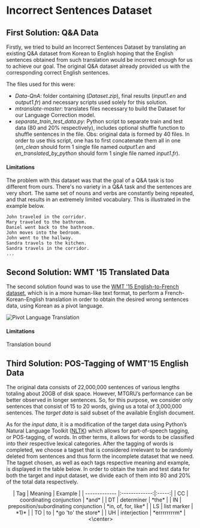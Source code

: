 
# Incorrect Sentences Dataset

## First Solution: Q&A Data
Firstly, we tried to build an Incorrect Sentences Dataset by translating an existing Q&A dataset from Korean to English hoping that the English sentences obtained from such translation would be incorrect enough for us to achieve our goal. The original Q&A dataset already provided us with the corresponding correct English sentences.

The files used for this were:
* *Data-QnA*: folder containing (*Dataset.zip*), final results (*input1.en* and *output1.fr*) and necessary scripts used solely for this solution.
* *mtranslate-master*: translates files necessary to build the Dataset for our Language Correction model.
* *separate_train_test_data.py*: Python script to separate train and test data (80 and 20% respectively), includes optional shuffle function to shuffle sentences in the file. Obs: original data is formed by 40 files. In order to use this script, one has to first concatenate them all in one (*en_clean* should form 1 single file named *output1.en* and *en_translated_by_python* should form 1 single file named *input1.fr*).


#### Limitations
The problem with this dataset was that the goal of a Q&A task is too different from ours. There's no variety in a Q&A task and the sentences are very short. The same set of nouns and verbs are constantly being repeated, and that results in an extremely limited vocabulary. This is illustrated in the example below.

```
John traveled in the corridor.
Mary traveled to the bathroom.
Daniel went back to the bathroom.
John moves into the bedroom.
John went to the hallway.
Sandra travels to the kitchen.
Sandra travels in the corridor.
...
```

## Second Solution: WMT '15 Translated Data
The second solution found was to use the [WMT '15 English-to-French dataset](http://www.statmt.org/wmt15/translation-task.html), which is in a more human-like text format, to perform a French-Korean-English translation in order to obtain the desired wrong sentences data, using Korean as a pivot language.

![Pivot Language Translation](https://github.com/gcunhase/LanguageCorrection/blob/master/images/translationPivotLanguage.png "Pivot Language Translation")


#### Limitations
Translation bound


## Third Solution: POS-Tagging of WMT'15 English Data
The original data consists of 22,000,000 sentences of various lengths totaling about 20GB of disk space. However, MTGRU’s performance can be better observed in longer sentences. So, for this purpose, we consider only sentences that consist of 15 to 20 words, giving us a total of 3,000,000 sentences. The *target data* is said subset of the available English document.

As for the *input data*, it is a modification of the target data using Python’s Natural Language Toolkit ([NLTK](http://www.nltk.org/)) which allows for part-of-speech tagging, or POS-tagging, of words. In other terms, it allows for words to be classified into their respective lexical categories. After the tagging of words is completed, we choose a tagset that is considered irrelevant to be randomly deleted from sentences and thus form the incomplete dataset that we need. The tagset chosen, as well as each tags respective meaning and example, is displayed in the table below. In order to obtain the train and test data for both the target and input dataset, we divide each of them into 80 and 20% of the total data respectively.

<center>
| Tag        | Meaning           | Example  |
| ------------- |:-------------:|:-----:|
| CC | coordinating conjunction | *and* |
| DT | determiner | *the* |
| IN | preposition/subordinating conjunction | *in, of, for, like* |
| LS | list marker | *1)* |
| TO | to	| *go 'to' the store* |
| UH | interjection | *errrrrrrrm* |
<\center>

